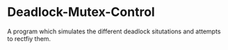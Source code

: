 # Deadlock-Mutex-Control
A program which simulates the different deadlock situtations and attempts to rectfiy them.
